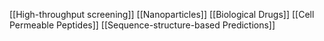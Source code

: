 [[High-throughput screening]]
[[Nanoparticles]]
[[Biological Drugs]]
[[Cell Permeable Peptides]]
[[Sequence-structure-based Predictions]]
